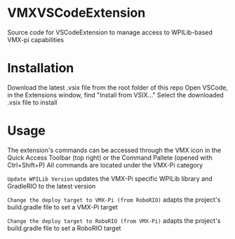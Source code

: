 # VMXVSCodeExtension
Source code for VSCodeExtension to manage access to WPILib-based VMX-pi capabilities


# Installation
Download the latest .vsix file from the root folder of this repo
Open VSCode, in the Extensions window, find "Install from VSIX..."
Select the downloaded .vsix file to install

# Usage
The extension's commands can be accessed through the VMX icon in the Quick Access Toolbar (top right) or the Command Pallete (opened with Ctrl+Shift+P)
All commands are located under the VMX-Pi category

`Update WPILib Version` updates the VMX-Pi specific WPILib library and GradleRIO to the latest version

`Change the deploy target to VMX-Pi (from RoboRIO)` adapts the project's build.gradle file to set a VMX-Pi target

`Change the deploy target to RoboRIO (from VMX-Pi)` adapts the project's build.gradle file to set a RoboRIO target
